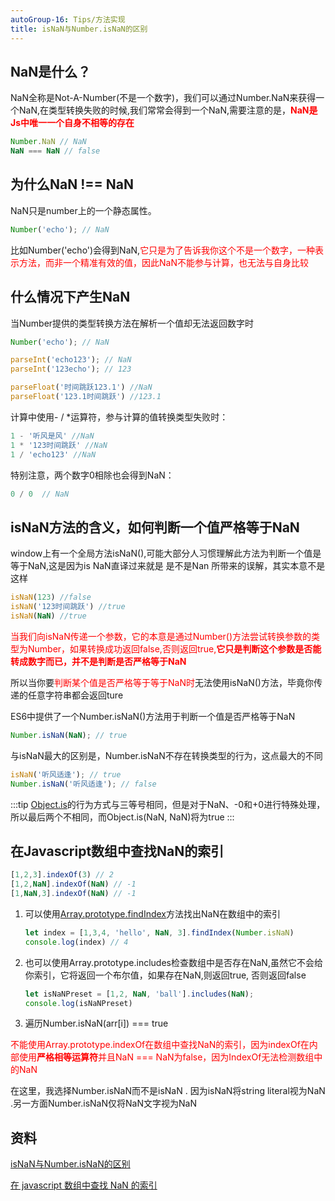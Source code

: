 ```yaml
---
autoGroup-16: Tips/方法实现
title: isNaN与Number.isNaN的区别
---
```

## NaN是什么？
NaN全称是Not-A-Number(不是一个数字)，我们可以通过Number.NaN来获得一个NaN,在类型转换失败的时候,我们常常会得到一个NaN,需要注意的是，<span style="color: red">**NaN是Js中唯一一个自身不相等的存在**</span>
```javascript
Number.NaN // NaN
NaN === NaN // false
```
## 为什么NaN !== NaN
NaN只是number上的一个静态属性。
```javascript
Number('echo'); // NaN
```
比如Number('echo')会得到NaN,<span style="color: red">它只是为了告诉我你这个不是一个数字，一种表示方法，而非一个精准有效的值，因此NaN不能参与计算，也无法与自身比较</span>

## 什么情况下产生NaN
当Number提供的类型转换方法在解析一个值却无法返回数字时
```javascript
Number('echo'); // NaN

parseInt('echo123'); // NaN
parseInt('123echo'); // 123

parseFloat('时间跳跃123.1') //NaN
parseFloat('123.1时间跳跃') //123.1
```
计算中使用-  /   *运算符，参与计算的值转换类型失败时：
```javascript
1 - '听风是风' //NaN
1 * '123时间跳跃' //NaN
1 / 'echo123' //NaN
```
特别注意，两个数字0相除也会得到NaN：
```javascript
0 / 0  // NaN
```
## isNaN方法的含义，如何判断一个值严格等于NaN
window上有一个全局方法isNaN(),可能大部分人习惯理解此方法为判断一个值是等于NaN,这是因为is NaN直译过来就是 是不是Nan 所带来的误解，其实本意不是这样
```javascript
isNaN(123) //false
isNaN('123时间跳跃') //true
isNaN(NaN) //true
```
<span style="color:red">当我们向isNaN传递一个参数，它的本意是通过Number()方法尝试转换参数的类型为Number，如果转换成功返回false,否则返回true,**它只是判断这个参数是否能转成数字而已，并不是判断是否严格等于NaN**</span>

所以当你要<span style="color: red">判断某个值是否严格等于等于NaN时</span>无法使用isNaN()方法，毕竟你传递的任意字符串都会返回ture

ES6中提供了一个Number.isNaN()方法用于判断一个值是否严格等于NaN
```javascript
Number.isNaN(NaN); // true
```
与isNaN最大的区别是，Number.isNaN不存在转换类型的行为，这点最大的不同
```javascript
isNaN('听风适逢'); // true
Number.isNaN('听风适逢'); // false
```
:::tip
[Object.is](/front-end/JavaScript/object-constructor-methods.html#object-is)的行为方式与三等号相同，但是对于NaN、-0和+0进行特殊处理，所以最后两个不相同，而Object.is(NaN, NaN)将为true
:::

## 在Javascript数组中查找NaN的索引
```js
[1,2,3].indexOf(3) // 2
[1,2,NaN].indexOf(NaN) // -1
[1,NaN,3].indexOf(NaN) // -1
```
1. 可以使用[Array.prototype.findIndex](/front-end/JavaScript/array-interation-method.html#array-prototype-findindex)方法找出NaN在数组中的索引
    ```js
    let index = [1,3,4, 'hello', NaN, 3].findIndex(Number.isNaN)
    console.log(index) // 4
    ```
2. 也可以使用Array.prototype.includes检查数组中是否存在NaN,虽然它不会给你索引，它将返回一个布尔值，如果存在NaN,则返回true, 否则返回false
    ```js
    let isNaNPreset = [1,2, NaN, 'ball'].includes(NaN);
    console.log(isNaNPreset)
    ```
3. 遍历Number.isNaN(arr[i]) === true

<span style="color: red">不能使用Array.prototype.indexOf在数组中查找NaN的索引，因为indexOf在内部使用**严格相等运算符**并且NaN === NaN为false，因为IndexOf无法检测数组中的NaN</span>

在这里，我选择Number.isNaN而不是isNaN . 因为isNaN将string literal视为NaN .另一方面Number.isNaN仅将NaN文字视为NaN


## 资料
[isNaN与Number.isNaN的区别](https://www.cnblogs.com/echolun/p/10874505.html)

[在 javascript 数组中查找 NaN 的索引](https://qa.icopy.site/questions/5294413/find-index-of-nan-in-a-javascript-array)
